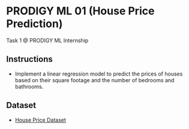 # PRODIGY ML 01 (House Price Prediction)
Task 1 @ PRODIGY ML Internship
 
## Instructions
- Implement a linear regression model to predict the prices of houses based on their square footage and the number of bedrooms and bathrooms.
  
## Dataset
- [House Price Dataset](https://www.kaggle.com/c/house-prices-advanced-regression-techniques/data)
  
